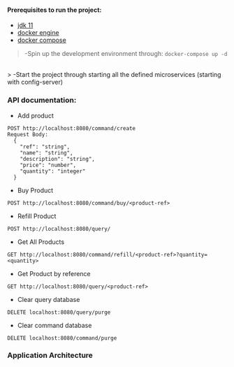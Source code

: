 #### Prerequisites to run the project:

- [jdk 11](https://www.oracle.com/java/technologies/javase/jdk11-archive-downloads.html)
- [docker engine](https://docs.docker.com/engine/install/)
- [docker compose](https://docs.docker.com/compose/install/)
 > -Spin up the development environment through: `docker-compose up -d`
<br/>
 > -Start the project through starting all the defined microservices (starting with config-server)

### API documentation:
- Add product
```http request
POST http://localhost:8080/command/create 
Request Body: 
  {
    "ref": "string",
    "name": "string",
    "description": "string",
    "price": "number",
    "quantity": "integer"
  }
```
- Buy Product
```http request
POST http://localhost:8080/command/buy/<product-ref>
```
- Refill Product
```http request
POST http://localhost:8080/query/
```
- Get All Products
```http request
GET http://localhost:8080/command/refill/<product-ref>?quantity=<quantity>
```
- Get Product by reference
```http request
GET http://localhost:8080/query/<product-ref>
```
- Clear query database
```http request
DELETE localhost:8080/query/purge
```
- Clear command database 
```http request
DELETE localhost:8080/command/purge
```

### Application Architecture

